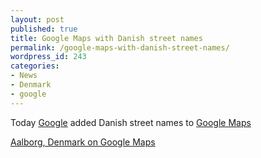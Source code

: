 ```yaml
---
layout: post
published: true
title: Google Maps with Danish street names
permalink: /google-maps-with-danish-street-names/
wordpress_id: 243
categories:
- News
- Denmark
- google
---
```



Today <a href="http://www.google.dk/">Google</a> added Danish street names to <a href="http://maps.google.com/">Google Maps</a>

<a href="http://maps.google.com/maps?f=q&hl=en&q=aalborg,+denmark&t=h&om=1">Aalborg, Denmark on Google Maps</a> 
